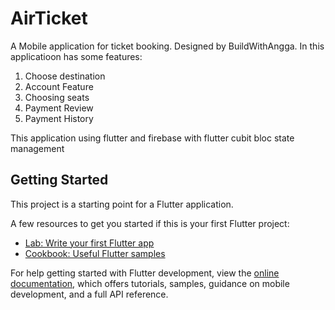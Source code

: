# AirTicket

A Mobile application for ticket booking. Designed by BuildWithAngga. In this applicatioon has some features:
1. Choose destination
2. Account Feature
3. Choosing seats
4. Payment Review
5. Payment History

This application using flutter and firebase with flutter cubit bloc state management

## Getting Started

This project is a starting point for a Flutter application.

A few resources to get you started if this is your first Flutter project:

- [Lab: Write your first Flutter app](https://docs.flutter.dev/get-started/codelab)
- [Cookbook: Useful Flutter samples](https://docs.flutter.dev/cookbook)

For help getting started with Flutter development, view the
[online documentation](https://docs.flutter.dev/), which offers tutorials,
samples, guidance on mobile development, and a full API reference.
